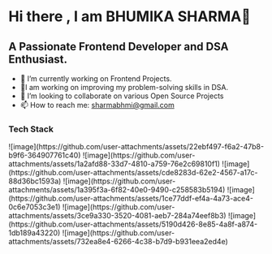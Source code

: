 <h1>Hi there , I am <bold>BHUMIKA SHARMA</bold>👋</h1>


<h2>A Passionate Frontend Developer and DSA Enthusiast.</h2>

- 🔭 I’m currently working on Frontend Projects.                                                   
- 🌱I am working on improving my problem-solving skills in DSA.
- 👯 I’m looking to collaborate on various Open Source Projects
- 📫 How to reach me: sharmabhmi@gmail.com

<h3>Tech Stack</h3>
![image](https://github.com/user-attachments/assets/22ebf497-f6a2-47b8-b9f6-364907761c40) ![image](https://github.com/user-attachments/assets/1a2afd88-33d7-4810-a759-76e2c69810f1) ![image](https://github.com/user-attachments/assets/cde8283d-62e2-4567-a17c-88d36bc1593a) ![image](https://github.com/user-attachments/assets/1a395f3a-6f82-40e0-9490-c258583b5194) ![image](https://github.com/user-attachments/assets/1ce77ddf-ef4a-4a73-ace4-0c6e7053c3e1) ![image](https://github.com/user-attachments/assets/3ce9a330-3520-4081-aeb7-284a74eef8b3) ![image](https://github.com/user-attachments/assets/5190d426-8e85-4a8f-a874-1db189a43220) ![image](https://github.com/user-attachments/assets/732ea8e4-6266-4c38-b7d9-b931eea2ed4e)






